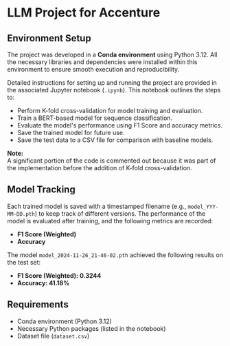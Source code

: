 # LLM Project for Accenture

## Environment Setup

The project was developed in a **Conda environment** using Python 3.12. All the necessary libraries and dependencies were installed within this environment to ensure smooth execution and reproducibility.

Detailed instructions for setting up and running the project are provided in the associated Jupyter notebook (`.ipynb`). This notebook outlines the steps to:

- Perform K-fold cross-validation for model training and evaluation.
- Train a BERT-based model for sequence classification.
- Evaluate the model's performance using F1 Score and accuracy metrics.
- Save the trained model for future use.
- Save the test data to a CSV file for comparison with baseline models.

**Note:**  
A significant portion of the code is commented out because it was part of the implementation before the addition of K-fold cross-validation.

## Model Tracking

Each trained model is saved with a timestamped filename (e.g., `model_YYY-MM-DD.pth`) to keep track of different versions. The performance of the model is evaluated after training, and the following metrics are recorded:

- **F1 Score (Weighted)**
- **Accuracy**

The model `model_2024-11-26_21-46-02.pth` achieved the following results on the test set:

- **F1 Score (Weighted): 0.3244**
- **Accuracy: 41.18%**

## Requirements

- Conda environment (Python 3.12)
- Necessary Python packages (listed in the notebook)
- Dataset file (`dataset.csv`)
